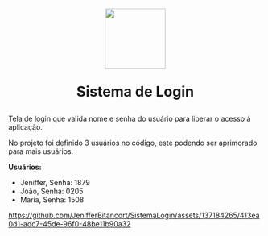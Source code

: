 <h1 align="center" >
    <img width="120" height="120" src="https://github.com/JenifferBitancort/SistemaLogin/assets/137184265/23ec10ed-7bc9-4781-b7d7-a7542805fe63" />   
<p>Sistema de Login</p>
</h1>

Tela de login que valida nome e senha do usuário para liberar o acesso á aplicação.

No projeto foi definido 3 usuários no código, este podendo ser aprimorado para mais usuários.

**Usuários:**
- Jeniffer, Senha: 1879
- João, Senha: 0205
- Maria, Senha: 1508
  

https://github.com/JenifferBitancort/SistemaLogin/assets/137184265/413ea0d1-adc7-45de-96f0-48be11b90a32

